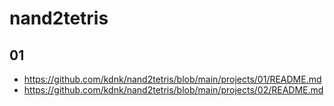 # nand2tetris

## 01

- https://github.com/kdnk/nand2tetris/blob/main/projects/01/README.md
- https://github.com/kdnk/nand2tetris/blob/main/projects/02/README.md
